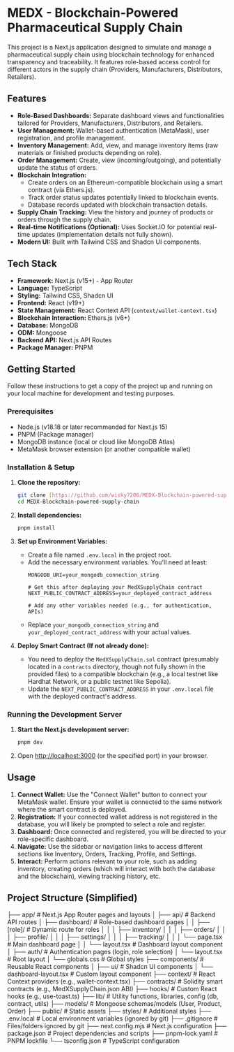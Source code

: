# MEDX - Blockchain-Powered Pharmaceutical Supply Chain

This project is a Next.js application designed to simulate and manage a pharmaceutical supply chain using blockchain technology for enhanced transparency and traceability. It features role-based access control for different actors in the supply chain (Providers, Manufacturers, Distributors, Retailers).

## Features

* **Role-Based Dashboards:** Separate dashboard views and functionalities tailored for Providers, Manufacturers, Distributors, and Retailers.
* **User Management:** Wallet-based authentication (MetaMask), user registration, and profile management.
* **Inventory Management:** Add, view, and manage inventory items (raw materials or finished products depending on role).
* **Order Management:** Create, view (incoming/outgoing), and potentially update the status of orders.
* **Blockchain Integration:**
    * Create orders on an Ethereum-compatible blockchain using a smart contract (via Ethers.js).
    * Track order status updates potentially linked to blockchain events.
    * Database records updated with blockchain transaction details.
* **Supply Chain Tracking:** View the history and journey of products or orders through the supply chain.
* **Real-time Notifications (Optional):** Uses Socket.IO for potential real-time updates (implementation details not fully shown).
* **Modern UI:** Built with Tailwind CSS and Shadcn UI components.

## Tech Stack

* **Framework:** Next.js (v15+) - App Router
* **Language:** TypeScript
* **Styling:** Tailwind CSS, Shadcn UI
* **Frontend:** React (v19+)
* **State Management:** React Context API (`context/wallet-context.tsx`)
* **Blockchain Interaction:** Ethers.js (v6+)
* **Database:** MongoDB
* **ODM:** Mongoose
* **Backend API:** Next.js API Routes
* **Package Manager:** PNPM

## Getting Started

Follow these instructions to get a copy of the project up and running on your local machine for development and testing purposes.

### Prerequisites

* Node.js (v18.18 or later recommended for Next.js 15)
* PNPM (Package manager)
* MongoDB instance (local or cloud like MongoDB Atlas)
* MetaMask browser extension (or another compatible wallet)

### Installation & Setup

1.  **Clone the repository:**
    ```bash
    git clone [https://github.com/wisky7206/MEDX-Blockchain-powered-supply-chain.git](https://github.com/wisky7206/MEDX-Blockchain-powered-supply-chain.git)
    cd MEDX-Blockchain-powered-supply-chain
    ```

2.  **Install dependencies:**
    ```bash
    pnpm install
    ```

3.  **Set up Environment Variables:**
    * Create a file named `.env.local` in the project root.
    * Add the necessary environment variables. You'll need at least:
        ```dotenv
        MONGODB_URI=your_mongodb_connection_string

        # Get this after deploying your MedXSupplyChain contract
        NEXT_PUBLIC_CONTRACT_ADDRESS=your_deployed_contract_address

        # Add any other variables needed (e.g., for authentication, APIs)
        ```
    * Replace `your_mongodb_connection_string` and `your_deployed_contract_address` with your actual values.

4.  **Deploy Smart Contract (If not already done):**
    * You need to deploy the `MedXSupplyChain.sol` contract (presumably located in a `contracts` directory, though not fully shown in the provided files) to a compatible blockchain (e.g., a local testnet like Hardhat Network, or a public testnet like Sepolia).
    * Update the `NEXT_PUBLIC_CONTRACT_ADDRESS` in your `.env.local` file with the deployed contract's address.

### Running the Development Server

1.  **Start the Next.js development server:**
    ```bash
    pnpm dev
    ```

2.  Open [http://localhost:3000](http://localhost:3000) (or the specified port) in your browser.

## Usage

1.  **Connect Wallet:** Use the "Connect Wallet" button to connect your MetaMask wallet. Ensure your wallet is connected to the same network where the smart contract is deployed.
2.  **Registration:** If your connected wallet address is not registered in the database, you will likely be prompted to select a role and register.
3.  **Dashboard:** Once connected and registered, you will be directed to your role-specific dashboard.
4.  **Navigate:** Use the sidebar or navigation links to access different sections like Inventory, Orders, Tracking, Profile, and Settings.
5.  **Interact:** Perform actions relevant to your role, such as adding inventory, creating orders (which will interact with both the database and the blockchain), viewing tracking history, etc.

## Project Structure (Simplified)
├── app/                      # Next.js App Router pages and layouts
│   ├── api/                  # Backend API routes
│   ├── dashboard/            # Role-based dashboard pages
│   │   ├── [role]/           # Dynamic route for roles
│   │   │   ├── inventory/
│   │   │   ├── orders/
│   │   │   ├── profile/
│   │   │   ├── settings/
│   │   │   ├── tracking/
│   │   │   └── page.tsx      # Main dashboard page
│   │   └── layout.tsx        # Dashboard layout component
│   ├── auth/                 # Authentication pages (login, role selection)
│   └── layout.tsx            # Root layout
│   └── globals.css           # Global styles
├── components/               # Reusable React components
│   ├── ui/                   # Shadcn UI components
│   └── dashboard-layout.tsx  # Custom layout component
├── context/                  # React Context providers (e.g., wallet-context.tsx)
├── contracts/                # Solidity smart contracts (e.g., MedXSupplyChain.json ABI)
├── hooks/                    # Custom React hooks (e.g., use-toast.ts)
├── lib/                      # Utility functions, libraries, config (db, contract, utils)
├── models/                   # Mongoose schemas/models (User, Product, Order)
├── public/                   # Static assets
├── styles/                   # Additional styles
├── .env.local                # Local environment variables (ignored by git)
├── .gitignore                # Files/folders ignored by git
├── next.config.mjs           # Next.js configuration
├── package.json              # Project dependencies and scripts
├── pnpm-lock.yaml            # PNPM lockfile
└── tsconfig.json             # TypeScript configuration
